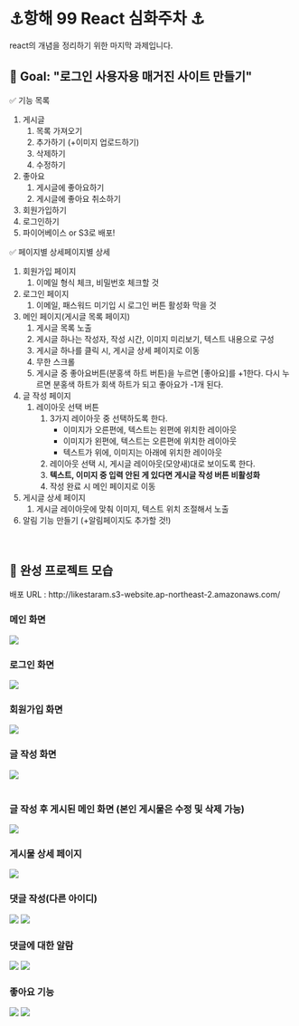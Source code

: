 <h1>⚓항해 99 React 심화주차 ⚓</h1>

react의 개념을 정리하기 위한 마지막 과제입니다. 

<h2>🏁 Goal:  "로그인 사용자용 매거진 사이트 만들기"</h2>

<aside>
✅ 기능 목록

</aside>

1. 게시글 
    1. 목록 가져오기
    2. 추가하기 (+이미지 업로드하기)
    3. 삭제하기 
    4. 수정하기
2. 좋아요
    1. 게시글에 좋아요하기
    2. 게시글에 좋아요 취소하기
3. 회원가입하기
4. 로그인하기  
5. 파이어베이스 or S3로 배포!

<aside>
✅ 페이지별 상세페이지별 상세

</aside>

1. 회원가입 페이지
    1. 이메일 형식 체크, 비밀번호 체크할 것
2. 로그인 페이지
    1. 이메일, 패스워드 미기입 시 로그인 버튼 활성화 막을 것
3. 메인 페이지(게시글 목록 페이지)
    1. 게시글 목록 노출
    2. 게시글 하나는 작성자, 작성 시간, 이미지 미리보기, 텍스트 내용으로 구성
    3. 게시글 하나를 클릭 시, 게시글 상세 페이지로 이동
    4. 무한 스크롤
    5. 게시글 중 좋아요버튼(분홍색 하트 버튼)을 누르면 [좋아요]를 +1한다. 다시 누르면 분홍색 하트가 회색 하트가 되고 좋아요가 -1개 된다.
4. 글 작성 페이지
    1. 레이아웃 선택 버튼
        1. 3가지 레이아웃 중 선택하도록 한다.
            - 이미지가 오른편에, 텍스트는 왼편에 위치한 레이아웃
            - 이미지가 왼편에, 텍스트는 오른편에 위치한 레이아웃
            - 텍스트가 위에, 이미지는 아래에 위치한 레이아웃
        2. 레이아웃 선택 시, 게시글 레이아웃(모양새)대로 보이도록 한다.
        3. **텍스트, 이미지 중 입력 안된 게 있다면 게시글 작성 버튼 비활성화**
        4. 작성 완료 시 메인 페이지로 이동
5. 게시글 상세 페이지
    1. 게시글 레이아웃에 맞춰 이미지, 텍스트 위치 조절해서 노출
6. 알림 기능 만들기 (+알림페이지도 추가할 것!)
<br/><br/><br/>
<h2>
🚩 완성 프로젝트 모습
</h2>
배포 URL : http://likestaram.s3-website.ap-northeast-2.amazonaws.com/
<br/>
<h3>메인 화면</h3>
<img src="https://user-images.githubusercontent.com/73277351/153709242-4b5690de-93d5-4465-b5ab-28bbdbc03966.png"/>
<br/>
<h3>로그인 화면</h3>
<img src="https://user-images.githubusercontent.com/73277351/153709332-98bab112-2fb1-4ca8-b0cd-dcf235302d55.png"/>
<br/>
<h3>회원가입 화면</h3>
<img src="https://user-images.githubusercontent.com/73277351/153709375-a6c14606-c644-4085-983d-3bbae9f44c15.png"/><br/>
<h3>글 작성 화면</h3>
<img src="https://user-images.githubusercontent.com/73277351/153709459-846b8e57-3ea1-4acd-9c1b-02aa12cf4c28.png"/><br/>
<br/>
<h3>글 작성 후 게시된 메인 화면 (본인 게시물은 수정 및 삭제 가능)</h3>
<img src="https://user-images.githubusercontent.com/73277351/153709502-ea74e0df-0225-4ad3-bd8e-7c811cf56d65.png"/>
<br/>
<h3>게시물 상세 페이지</h3>
<img src="https://user-images.githubusercontent.com/73277351/153709523-9e89f22d-ab60-4bbc-94b3-78ba1ae47c49.png"/>
<br/>
<h3>댓글 작성(다른 아이디)</h3>
<img src="https://user-images.githubusercontent.com/73277351/153709560-c3e2f0e1-c427-4d0c-a5bf-1a3be834850d.png"/>
<img src="https://user-images.githubusercontent.com/73277351/153709571-efa6e9b2-9fb9-4e02-860c-2f6c2b91b789.png"/>
<br/>
<h3>댓글에 대한 알람</h3>
<img src="https://user-images.githubusercontent.com/73277351/153709596-ae5cc639-ff01-4865-9a1c-1b50ca8cefb7.png"/>
<img src="https://user-images.githubusercontent.com/73277351/153709611-2836e103-41ce-40fe-895c-1aed88b73e6a.png"/>

<br/>
<h3>좋아요 기능</h3>
<img src="https://user-images.githubusercontent.com/73277351/153709634-a3dda35f-df51-44c9-94c3-e16aa5f80d92.png"/>
<img src="https://user-images.githubusercontent.com/73277351/153709640-99b19fdf-aab3-4cc4-a0ad-04b4d130da1f.png"/>




